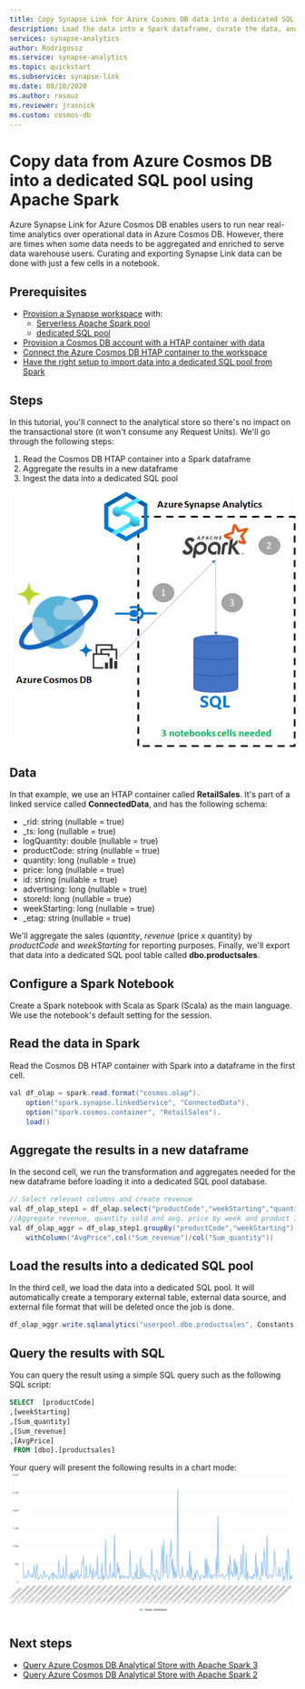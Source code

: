 ```yaml
---
title: Copy Synapse Link for Azure Cosmos DB data into a dedicated SQL pool using Apache Spark
description: Load the data into a Spark dataframe, curate the data, and load it into a dedicated SQL pool table
services: synapse-analytics 
author: Rodrigossz
ms.service: synapse-analytics 
ms.topic: quickstart
ms.subservice: synapse-link
ms.date: 08/10/2020
ms.author: rosouz
ms.reviewer: jrasnick
ms.custom: cosmos-db
---
```


# Copy data from Azure Cosmos DB into a dedicated SQL pool using Apache Spark

Azure Synapse Link for Azure Cosmos DB enables users to run near real-time analytics over operational data in Azure Cosmos DB. However, there are times when some data needs to be aggregated and enriched to serve data warehouse users. Curating and exporting Synapse Link data can be done with just a few cells in a notebook.

## Prerequisites
* [Provision a Synapse workspace](../quickstart-create-workspace.md) with:
    * [Serverless Apache Spark pool](../quickstart-create-apache-spark-pool-studio.md)
    * [dedicated SQL pool](../quickstart-create-sql-pool-studio.md)
* [Provision a Cosmos DB account with a HTAP container with data](../../cosmos-db/configure-synapse-link.md)
* [Connect the Azure Cosmos DB HTAP container to the workspace](./how-to-connect-synapse-link-cosmos-db.md)
* [Have the right setup to import data into a dedicated SQL pool from Spark](../spark/synapse-spark-sql-pool-import-export.md)

## Steps
In this tutorial, you'll connect to the analytical store so there's no impact on the transactional store (it won't consume any Request Units). We'll go through the following steps:
1. Read the Cosmos DB HTAP container into a Spark dataframe
2. Aggregate the results in a new dataframe
3. Ingest the data into a dedicated SQL pool

[![Spark to SQL Steps 1](../media/synapse-link-spark-to-sql/synapse-spark-to-sql.png)](../media/synapse-link-spark-to-sql/synapse-spark-to-sql.png#lightbox)

## Data
In that example, we use an HTAP container called **RetailSales**. It's part of a linked service called **ConnectedData**, and has the following schema:
* _rid: string (nullable = true)
* _ts: long (nullable = true)
* logQuantity: double (nullable = true)
* productCode: string (nullable = true)
* quantity: long (nullable = true)
* price: long (nullable = true)
* id: string (nullable = true)
* advertising: long (nullable = true)
* storeId: long (nullable = true)
* weekStarting: long (nullable = true)
* _etag: string (nullable = true)

We'll aggregate the sales (*quantity*, *revenue* (price x quantity) by *productCode* and *weekStarting* for reporting purposes. Finally, we'll export that data into a dedicated SQL pool table called **dbo.productsales**.

## Configure a Spark Notebook
Create a Spark notebook with Scala as Spark (Scala) as the main language. We use the notebook's default setting for the session.

## Read the data in Spark
Read the Cosmos DB HTAP container with Spark into a dataframe in the first cell.

```java
val df_olap = spark.read.format("cosmos.olap").
    option("spark.synapse.linkedService", "ConnectedData").
    option("spark.cosmos.container", "RetailSales").
    load()
```

## Aggregate the results in a new dataframe

In the second cell, we run the transformation and aggregates needed for the new dataframe before loading it into a dedicated SQL pool database.

```java
// Select relevant columns and create revenue
val df_olap_step1 = df_olap.select("productCode","weekStarting","quantity","price").withColumn("revenue",col("quantity")*col("price"))
//Aggregate revenue, quantity sold and avg. price by week and product ID
val df_olap_aggr = df_olap_step1.groupBy("productCode","weekStarting").agg(sum("quantity") as "Sum_quantity",sum("revenue") as "Sum_revenue").
    withColumn("AvgPrice",col("Sum_revenue")/col("Sum_quantity"))
```

## Load the results into a dedicated SQL pool

In the third cell, we load the data into a dedicated SQL pool. It will automatically create a temporary external table, external data source, and external file format that will be deleted once the job is done.

```java
df_olap_aggr.write.sqlanalytics("userpool.dbo.productsales", Constants.INTERNAL)
```

## Query the results with SQL

You can query the result using a simple SQL query such as the following SQL script:
```sql
SELECT  [productCode]
,[weekStarting]
,[Sum_quantity]
,[Sum_revenue]
,[AvgPrice]
 FROM [dbo].[productsales]
```

Your query will present the following results in a chart mode:
[![Spark to SQL Steps 2](../media/synapse-link-spark-to-sql/sql-script-spark-sql.png)](../media/synapse-link-spark-to-sql/sql-script-spark-sql.png#lightbox)

## Next steps
* [Query Azure Cosmos DB Analytical Store with Apache Spark 3](./how-to-query-analytical-store-spark-3.md)
* [Query Azure Cosmos DB Analytical Store with Apache Spark 2](./how-to-query-analytical-store-spark.md)
